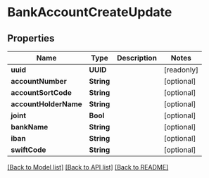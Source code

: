 # BankAccountCreateUpdate

## Properties
Name | Type | Description | Notes
------------ | ------------- | ------------- | -------------
**uuid** | **UUID** |  | [readonly] 
**accountNumber** | **String** |  | [optional] 
**accountSortCode** | **String** |  | [optional] 
**accountHolderName** | **String** |  | [optional] 
**joint** | **Bool** |  | [optional] 
**bankName** | **String** |  | [optional] 
**iban** | **String** |  | [optional] 
**swiftCode** | **String** |  | [optional] 

[[Back to Model list]](../README.md#documentation-for-models) [[Back to API list]](../README.md#documentation-for-api-endpoints) [[Back to README]](../README.md)


